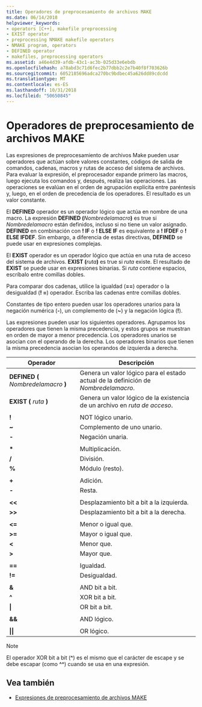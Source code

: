 ```yaml
---
title: Operadores de preprocesamiento de archivos MAKE
ms.date: 06/14/2018
helpviewer_keywords:
- operators [C++], makefile preprocessing
- EXIST operator
- preprocessing NMAKE makefile operators
- NMAKE program, operators
- DEFINED operator
- makefiles, preprocessing operators
ms.assetid: a46e4d39-afdb-43c1-ac3b-025d33e6ebdb
ms.openlocfilehash: a78abd3c71d6fec2b77dbb2c2e7b40f8f703626b
ms.sourcegitcommit: 6052185696adca270bc9bdbec45a626dd89cdcdd
ms.translationtype: MT
ms.contentlocale: es-ES
ms.lasthandoff: 10/31/2018
ms.locfileid: "50650845"
---
```

# <a name="makefile-preprocessing-operators"></a>Operadores de preprocesamiento de archivos MAKE

Las expresiones de preprocesamiento de archivos Make pueden usar operadores que actúan sobre valores constantes, códigos de salida de comandos, cadenas, macros y rutas de acceso del sistema de archivos. Para evaluar la expresión, el preprocesador expande primero las macros, luego ejecuta los comandos y, después, realiza las operaciones. Las operaciones se evalúan en el orden de agrupación explícita entre paréntesis y, luego, en el orden de precedencia de los operadores. El resultado es un valor constante.

El **DEFINED** operador es un operador lógico que actúa en nombre de una macro. La expresión **DEFINED (**_Nombredelamacro_**)** es true si *Nombredelamacro* están definidos, incluso si no tiene un valor asignado. **DEFINED** en combinación con **! IF** o **! ELSE IF** es equivalente a **! IFDEF** o **! ELSE IFDEF**. Sin embargo, a diferencia de estas directivas, **DEFINED** se puede usar en expresiones complejas.

El **EXIST** operador es un operador lógico que actúa en una ruta de acceso del sistema de archivos. **EXIST (**_ruta_**)** es true si *ruta* existe. El resultado de **EXIST** se puede usar en expresiones binarias. Si *ruta* contiene espacios, escríbalo entre comillas dobles.

Para comparar dos cadenas, utilice la igualdad (**==**) operador o la desigualdad (**! =**) operador. Escriba las cadenas entre comillas dobles.

Constantes de tipo entero pueden usar los operadores unarios para la negación numérica (**-**), un complemento de (**~**) y la negación lógica (**!**).

Las expresiones pueden usar los siguientes operadores. Agrupamos los operadores que tienen la misma precedencia, y estos grupos se muestran en orden de mayor a menor precedencia. Los operadores unarios se asocian con el operando de la derecha. Los operadores binarios que tienen la misma precedencia asocian los operandos de izquierda a derecha.

|Operador|Descripción|
|--------------|-----------------|
|**DEFINED (** *Nombredelamacro* **)**|Genera un valor lógico para el estado actual de la definición de *Nombredelamacro*.|
|**EXIST (** *ruta* **)**|Genera un valor lógico de la existencia de un archivo en *ruta de acceso*.|
|||
|**\!**|NOT lógico unario.|
|**~**|Complemento de uno unario.|
|**-**|Negación unaria.|
|||
|**&#42;**|Multiplicación.|
|**/**|División.|
|**%**|Módulo (resto).|
|||
|**+**|Adición.|
|**-**|Resta.|
|||
|**\<\<**|Desplazamiento bit a bit a la izquierda.|
|**>>**|Desplazamiento bit a bit a la derecha.|
|||
|**\<=**|Menor o igual que.|
|**>=**|Mayor o igual que.|
|**\<**|Menor que.|
|**>**|Mayor que.|
|||
|**==**|Igualdad.|
|**\!=**|Desigualdad.|
|||
|**&**|AND bit a bit.|
|**^**|XOR bit a bit.|
|**&#124;**|OR bit a bit.|
|||
|**&&**|AND lógico.|
|||
|**&#124;&#124;**|OR lógico.|

> [!NOTE]
> El operador XOR bit a bit (**^**) es el mismo que el carácter de escape y se debe escapar (como **^^**) cuando se usa en una expresión.

## <a name="see-also"></a>Vea también

- [Expresiones de preprocesamiento de archivos MAKE](../build/expressions-in-makefile-preprocessing.md)